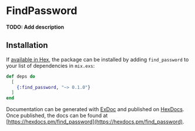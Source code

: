 # FindPassword

**TODO: Add description**

## Installation

If [available in Hex](https://hex.pm/docs/publish), the package can be installed
by adding `find_password` to your list of dependencies in `mix.exs`:

```elixir
def deps do
  [
    {:find_password, "~> 0.1.0"}
  ]
end
```

Documentation can be generated with [ExDoc](https://github.com/elixir-lang/ex_doc)
and published on [HexDocs](https://hexdocs.pm). Once published, the docs can
be found at [https://hexdocs.pm/find_password](https://hexdocs.pm/find_password).

